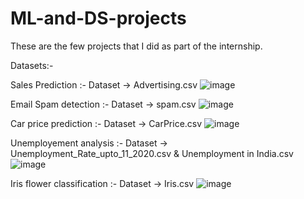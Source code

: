# ML-and-DS-projects
These are the few projects that I did as part of the internship.

Datasets:-

Sales Prediction :- Dataset -> Advertising.csv
![image](https://user-images.githubusercontent.com/95231874/227519511-9f270ff7-56e3-4115-85bb-fe40d4e32816.png)

Email Spam detection :- Dataset -> spam.csv
![image](https://user-images.githubusercontent.com/95231874/227519828-8f8bfd77-3ee7-4377-a9e2-62545f553224.png)


Car price prediction :- Dataset -> CarPrice.csv
![image](https://user-images.githubusercontent.com/95231874/227519765-4f44ddf2-4007-4f12-80c3-0f004b31b0db.png)


Unemployement analysis :- Dataset -> Unemployment_Rate_upto_11_2020.csv & Unemployment in India.csv
![image](https://user-images.githubusercontent.com/95231874/227519717-c0af194b-d5dd-4f1d-bdf6-e8862c811ef0.png)


Iris flower classification :- Dataset -> Iris.csv
![image](https://user-images.githubusercontent.com/95231874/227519602-daeaa89a-aefe-41fe-ae8b-06e4d0b7e755.png)

